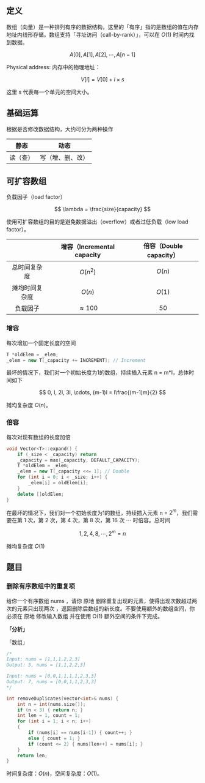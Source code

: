 ## 定义
数组（向量）是一种排列有序的数据结构，这里的「有序」指的是数组的值在内存地址内线形存储。数组支持「寻址访问（call-by-rank）」，可以在 $O(1)$ 时间内找到数据。

$$
A[0], A[1], A[2], \cdots, A[n-1]
$$

Physical address:
内存中的物理地址：

$$
V[ i ]=V[ 0 ]+i\times s
$$

这里 s 代表每一个单元的空间大小。


## 基础运算
根据是否修改数据结构，大约可分为两种操作

| 静态 | 动态 |
| :----: | :----: |
| 读（查） | 写（增、删、改） |


## 可扩容数组
负载因子（load factor）

$$
\lambda = \frac{size}{capacity}
$$

使用可扩容数组的目的是避免数据溢出（overflow）或者过低负载（low load factor）。

|  | 增容（Incremental capacity | 倍容（Double capacity）|
| :----: | :----: | :----: |
| 总时间复杂度 | $O(n^{2})$ | $O(n)$ |
| 摊均时间复杂度 | $O(n)$ | $O(1)$ |
| 负载因子 | $\approx 100%$ | $50%$ |

### 增容
每次增加一个固定长度的空间

```cpp
T *oldElem = _elem;
_elem = new T[_capacity += INCREMENT]; // Increment
```

最坏的情况下，我们对一个初始长度为1的数组，持续插入元素 n = m*I，总体时间如下

$$
0, I, 2I, 3I, \cdots, (m-1)I = I\frac{(m-1)m}{2}
$$

摊均复杂度 $O(n)$。

### 倍容
每次对现有数组的长度加倍

```cpp
void Vector<T>::expand() {
	if (_size < _capacity) return
	_capacity = max(_capacity, DEFAULT_CAPACITY);
	T *oldElem = _elem;
	_elem = new T[_capacity <<= 1]; // Double
	for (int i = 0; i < _size; i++) {
		_elem[i] = oldElem[i];
	}
	delete []oldElem;
}
```

在最坏的情况下，我们对一个初始长度为1的数组，持续插入元素 n = $2^{m}$，我们需要在第 1 次，第 2 次，第 4 次，第 8 次，第 16 次 $\cdots$ 时倍容。总时间

$$
1, 2, 4, 8, \cdots, 2^m = n
$$

摊均复杂度 $O(1)$


## 题目
### 删除有序数组中的重复项
给你一个有序数组 nums ，请你 原地 删除重复出现的元素，使得出现次数超过两次的元素只出现两次 ，返回删除后数组的新长度。不要使用额外的数组空间，你必须在 原地 修改输入数组 并在使用 O(1) 额外空间的条件下完成。

**「分析」**

「数组」

```cpp
/*
Input: nums = [1,1,1,2,2,3]
Output: 5, nums = [1,1,2,2,3]

Input: nums = [0,0,1,1,1,1,2,3,3]
Output: 7, nums = [0,0,1,1,2,3,3]
*/

int removeDuplicates(vector<int>& nums) {
    int n = int(nums.size());
    if (n < 3) { return n; }
    int len = 1, count = 1;
    for (int i = 1; i < n; i++)
    {
        if (nums[i] == nums[i-1]) { count++; }
        else { count = 1; }
        if (count <= 2) { nums[len++] = nums[i]; }
    }
    return len;
}
```
时间复杂度：$O(n)$，空间复杂度：$O(1)$。
